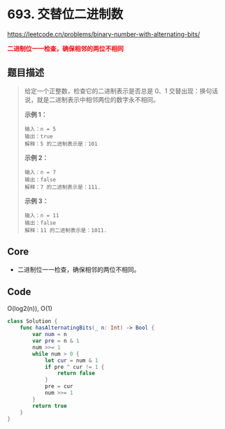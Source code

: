 # 693. 交替位二进制数

https://leetcode.cn/problems/binary-number-with-alternating-bits/

**<font color=red>二进制位一一检查，确保相邻的两位不相同</font>**

## 题目描述

> 给定一个正整数，检查它的二进制表示是否总是 0、1 交替出现：换句话说，就是二进制表示中相邻两位的数字永不相同。
>
>  
>
> **示例 1：**
>
> ```
> 输入：n = 5
> 输出：true
> 解释：5 的二进制表示是：101
> ```
>
> **示例 2：**
>
> ```
> 输入：n = 7
> 输出：false
> 解释：7 的二进制表示是：111.
> ```
>
> **示例 3：**
>
> ```
> 输入：n = 11
> 输出：false
> 解释：11 的二进制表示是：1011.
> ```

## Core

- 二进制位一一检查，确保相邻的两位不相同。



## Code

O(log2(n)), O(1)

```swift
class Solution {
    func hasAlternatingBits(_ n: Int) -> Bool {
        var num = n
        var pre = n & 1
        num >>= 1
        while num > 0 {
            let cur = num & 1
            if pre ^ cur != 1 {
                return false
            }
            pre = cur
            num >>= 1
        }
        return true
    }
}
```

